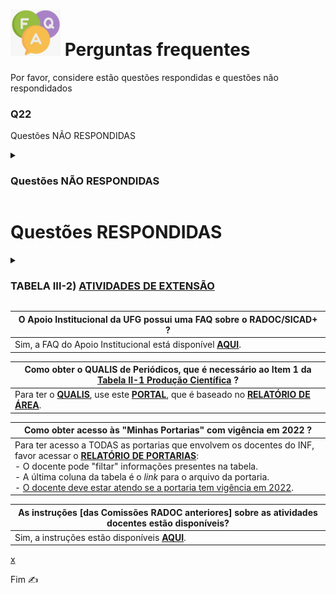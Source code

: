 # <img src="../media/icon-faq.jpg" width="80"> Perguntas frequentes

Por favor, considere  estão questões respondidas e questões não respondidados 

### Q22

Questões NÃO RESPONDIDAS

<details><summary><H3><b>Questões NÃO RESPONDIDAS</ins></H3></b></summary>
<H3>Teste</H3>
</details>

# Questões RESPONDIDAS

<details><summary><H3><b>TABELA III-2) <ins>ATIVIDADES DE EXTENSÃO</ins></H3></b></summary>

|Item|Descrição|Pontos|**COMO<br>INCLUIR**|
|-|-|-|-|
|1|Coordenador de programa ou projeto de extensão aprovado com comprovação de financiamento (exceto para os que são exclusivamente destinado a bolsas)|10<br>(para 12 meses)|[&#10084; Sistemas](./fonte-sistema.md)|
|2|Coordenador de programa ou projeto de extensão/cultura cadastrado na PROEC III|5<br>(para 12 meses)<br>(máx. 15)|[&#10084; Sistemas](./fonte-sistema.md)|
|3|Coordenador de contratos e de convênios de cooperação institucional internacional|5<br>(para 12 meses)|[&#8505; Portaria](./fonte-portaria.md)|
|4|Coordenador de contratos e de convênios de cooperação institucional nacional|3<br>(para 12 meses)|[&#8505; Portaria](./fonte-portaria.md)|
|5|Participante de projeto de extensão/cultura cadastrado na PROEC|3<br>(para 12 meses)<br>(máx. 15)|[&#10084; Sistemas](./fonte-sistema.md)|
|6|Curso de extensão ministrado com 20 ou mais horas|5<br>(máx. 15)|[&#10084; Sistemas](./fonte-sistema.md)|
|7|Curso de extensão ministrado com menos de 20 horas|2<br>(máx. 10)|[&#10084; Sistemas](./fonte-sistema.md)|
|8|Palestrante, conferencista, participante ou coordenador de mesa redonda em evento científico, cultural ou artístico|-|-|
|8.1|.... Evento internacional|10<br>(máx. 20)|[&#10084; Sistemas](./fonte-sistema.md)|
|8.2|.... Evento nacional|6<br>(máx. 12)|[&#10084; Sistemas](./fonte-sistema.md)|
|8.3|.... Evento regional ou local|5<br>(máx. 10)|[&#10084; Sistemas](./fonte-sistema.md)|
|9|Promoção ou produção de eventos artísticos e científicos locais|-|-|
|9.1|.... Presidente|5|[&#10084; Sistemas](./fonte-sistema.md)|
|9.2|.... Comissão organizadora|3|[&#10084; Sistemas](./fonte-sistema.md)|
|10|Promoção ou produção de eventos artísticos e científicos regionais|-|-|
|10.1|.... Presidente|7|[&#10084; Sistemas](./fonte-sistema.md)|
|10.2|.... Comissão organizadora|4|[&#10084; Sistemas](./fonte-sistema.md)|
|11|Promoção ou produção de eventos artísticos e científicos nacionais|-|-|
|11.1|.... Presidente|10|[&#10084; Sistemas](./fonte-sistema.md)|
|11.2|.... Comissão organizadora|6|[&#10084; Sistemas](./fonte-sistema.md)|
|12|Promoção ou produção de eventos artísticos e científicos internacionais|-|-|
|12.1|.... Presidente|15|[&#10084; Sistemas](./fonte-sistema.md)|
|12.2|.... Comissão organizadora|8|[&#10084; Sistemas](./fonte-sistema.md)|
</details>

|O Apoio Institucional da UFG possui uma FAQ sobre o RADOC/SICAD+ ?|
|-|
|Sim, a FAQ do Apoio Institucional está disponível  [<ins>**AQUI**</ins>](https://cercomp.ufg.br/p/41772-faq-perguntas-frequentes-sicad).|

|Como obter o QUALIS de Periódicos, que é necessário ao **Item 1** da <ins>Tabela II-1 Produção Científica</ins> ?|
|-|
|Para ter o <ins><b>QUALIS</b></ins>, use este [<ins><b>PORTAL</b></ins>]( https://ppgcc.github.io/discentesPPGCC/pt-BR/qualis/), que é baseado no [<ins><b>RELATÓRIO DE ÁREA</b></ins>]( https://www.gov.br/capes/pt-br/centrais-de-conteudo/documentos/avaliacao/qualis_periodico_eventos_cientifico_Ciencia_Computacao.pdf).|

|Como obter acesso às "Minhas Portarias" com vigência em 2022</ins> ?|
|-|
|Para ter acesso a TODAS as portarias que envolvem os docentes do INF, favor acessar o [<ins><b>RELATÓRIO DE PORTARIAS</b></ins>](https://www.inf.ufg.br/p/43568-relatorio-de-emissao-de-portarias):<br>- O docente pode "filtar" informações presentes na tabela.<br>- A última coluna da tabela é o _link_ para o arquivo da portaria.<br>- <ins>O docente deve estar atendo se a portaria tem vigência em 2022</ins>.|

|As instruções [das Comissões RADOC anteriores] sobre as atividades docentes estão disponíveis?|
|-|
|Sim, a instruções estão disponíveis [<ins>**AQUI**</ins>](https://docs.google.com/spreadsheets/d/1r7R49SosuoSZuDxSHp_M1s5jyZYC9O7KnHdICywnbtQ/edit?usp=drive_web&ouid=105036038655527034429).|

[x](##q22)


Fim &#9997;
